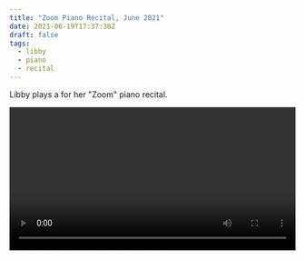 ```yaml
---
title: "Zoom Piano Recital, June 2021"
date: 2021-06-19T17:37:38Z
draft: false
tags:
  - libby
  - piano
  - recital
---
```

Libby plays a for her "Zoom" piano recital.


<video id="my-player" class="video-js vjs-16-9" controls preload="auto" width="100%">
</video>

<script>
const playbackId = "elecMd56a702qV7pWUCPO2Pejf01RvuKKF9EBrts7jdrk"
const token = "token=eyJhbGciOiJSUzI1NiIsInR5cCI6IkpXVCJ9.eyJhdWQiOiJ2IiwiZXhwIjoxNjM3MDYxODQ4LCJraWQiOiJUUWEzSzl4cjViUXB2elBxVkxIaHE2WXFlVHNZcjAyTWh1MDBWb1ViSWwyYU0iLCJzdWIiOiJlbGVjTWQ1NmE3MDJxVjdwV1VDUE8yUGVqZjAxUnZ1S0tGOUVCcnRzN2pkcmsifQ.Va19an3C643ESgJ8hw68IOy-3JEAQ3GEoUS7ZloHN9X3B428Lg6cUl3PIWTIqd6cFqN5dfmB6wkiAxSy74Fex-KHWJSsXaU2TM2JQr7QKOu_aUa3Bbeas8t_g4QSeHBTeXK9NtlQxL4GyM1V1BXwsYzZQaPCTgT2h2ZzIRd1WI2IcyfIGJsppBBipbb6dyLB8zAu7ctDGzQUM1Ir7AltMuxjR1NtYvEJ8re1F5-Q5mHJLMMJhGsLoOiRtNJq-4U_r_ADis3se5KjDnsQVDUhmqiaQIloe5ZTHgJidDDORG0RJcwHKSh8ThKEscbrZozG2IETnxidKDpSux-1iBakgQ"

// Call .netlify/functions/sign-video-url
// returns a json obeject 

const player = videojs('my-player', {
  plugins: {
    mux: {
      debug: false,
      data: {
        video_title: 'Zoom Piano Recital'
      }
    }
  }
});

player.src({
  src: playbackId + "?" + token,
  type: "video/mux",
});

</script>
